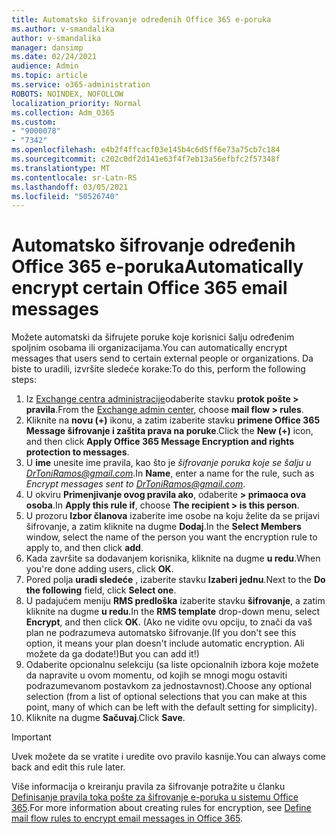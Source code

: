 ```yaml
---
title: Automatsko šifrovanje određenih Office 365 e-poruka
ms.author: v-smandalika
author: v-smandalika
manager: dansimp
ms.date: 02/24/2021
audience: Admin
ms.topic: article
ms.service: o365-administration
ROBOTS: NOINDEX, NOFOLLOW
localization_priority: Normal
ms.collection: Adm_O365
ms.custom:
- "9000078"
- "7342"
ms.openlocfilehash: e4b2f4ffcacf03e145b4c6d5ff6e73a75cb7c184
ms.sourcegitcommit: c202c0df2d141e63f4f7eb13a56efbfc2f57348f
ms.translationtype: MT
ms.contentlocale: sr-Latn-RS
ms.lasthandoff: 03/05/2021
ms.locfileid: "50526740"
---
```

# <a name="automatically-encrypt-certain-office-365-email-messages"></a><span data-ttu-id="f9e5b-102">Automatsko šifrovanje određenih Office 365 e-poruka</span><span class="sxs-lookup"><span data-stu-id="f9e5b-102">Automatically encrypt certain Office 365 email messages</span></span>

<span data-ttu-id="f9e5b-103">Možete automatski da šifrujete poruke koje korisnici šalju određenim spoljnim osobama ili organizacijama.</span><span class="sxs-lookup"><span data-stu-id="f9e5b-103">You can automatically encrypt messages that users send to certain external people or organizations.</span></span> <span data-ttu-id="f9e5b-104">Da biste to uradili, izvršite sledeće korake:</span><span class="sxs-lookup"><span data-stu-id="f9e5b-104">To do this, perform the following steps:</span></span>

1. <span data-ttu-id="f9e5b-105">Iz [Exchange centra administracije](https://outlook.office365.com/ecp/)odaberite stavku **protok pošte > pravila**.</span><span class="sxs-lookup"><span data-stu-id="f9e5b-105">From the [Exchange admin center](https://outlook.office365.com/ecp/), choose **mail flow > rules**.</span></span> 
2. <span data-ttu-id="f9e5b-106">Kliknite na **novu (+)** ikonu, a zatim izaberite stavku **primene Office 365 Message šifrovanje i zaštita prava na poruke**.</span><span class="sxs-lookup"><span data-stu-id="f9e5b-106">Click the **New (+)** icon, and then click **Apply Office 365 Message Encryption and rights protection to messages**.</span></span>
3. <span data-ttu-id="f9e5b-107">U **ime** unesite ime pravila, kao što je *šifrovanje poruka koje se šalju u DrToniRamos@gmail.com*.</span><span class="sxs-lookup"><span data-stu-id="f9e5b-107">In **Name**, enter a name for the rule, such as *Encrypt messages sent to DrToniRamos@gmail.com*.</span></span>
4. <span data-ttu-id="f9e5b-108">U okviru **Primenjivanje ovog pravila ako**, odaberite **> primaoca ova osoba**.</span><span class="sxs-lookup"><span data-stu-id="f9e5b-108">In **Apply this rule if**, choose **The recipient > is this person**.</span></span> 
5. <span data-ttu-id="f9e5b-109">U prozoru **Izbor članova** izaberite ime osobe na koju želite da se prijavi šifrovanje, a zatim kliknite na dugme **Dodaj**.</span><span class="sxs-lookup"><span data-stu-id="f9e5b-109">In the **Select Members** window, select the name of the person you want the encryption rule to apply to, and then click **add**.</span></span> 
6. <span data-ttu-id="f9e5b-110">Kada završite sa dodavanjem korisnika, kliknite na dugme **u redu**.</span><span class="sxs-lookup"><span data-stu-id="f9e5b-110">When you're done adding users, click **OK**.</span></span>
7. <span data-ttu-id="f9e5b-111">Pored polja **uradi sledeće** , izaberite stavku **Izaberi jednu**.</span><span class="sxs-lookup"><span data-stu-id="f9e5b-111">Next to the **Do the following** field, click **Select one**.</span></span> 
8. <span data-ttu-id="f9e5b-112">U padajućem meniju **RMS predloška** izaberite stavku **šifrovanje**, a zatim kliknite na dugme **u redu**.</span><span class="sxs-lookup"><span data-stu-id="f9e5b-112">In the **RMS template** drop-down menu, select **Encrypt**, and then click **OK**.</span></span> <span data-ttu-id="f9e5b-113">(Ako ne vidite ovu opciju, to znači da vaš plan ne podrazumeva automatsko šifrovanje.</span><span class="sxs-lookup"><span data-stu-id="f9e5b-113">(If you don't see this option, it means your plan doesn't include automatic encryption.</span></span> <span data-ttu-id="f9e5b-114">Ali možete da ga dodate!)</span><span class="sxs-lookup"><span data-stu-id="f9e5b-114">But you can add it!)</span></span>
9. <span data-ttu-id="f9e5b-115">Odaberite opcionalnu selekciju (sa liste opcionalnih izbora koje možete da napravite u ovom momentu, od kojih se mnogi mogu ostaviti podrazumevanom postavkom za jednostavnost).</span><span class="sxs-lookup"><span data-stu-id="f9e5b-115">Choose any optional selection (from a list of optional selections that you can make at this point, many of which can be left with the default setting for simplicity).</span></span>
10. <span data-ttu-id="f9e5b-116">Kliknite na dugme **Sačuvaj**.</span><span class="sxs-lookup"><span data-stu-id="f9e5b-116">Click **Save**.</span></span>

> [!IMPORTANT]
> <span data-ttu-id="f9e5b-117">Uvek možete da se vratite i uredite ovo pravilo kasnije.</span><span class="sxs-lookup"><span data-stu-id="f9e5b-117">You can always come back and edit this rule later.</span></span>

<span data-ttu-id="f9e5b-118">Više informacija o kreiranju pravila za šifrovanje potražite u članku [Definisanje pravila toka pošte za šifrovanje e-poruka u sistemu Office 365](https://docs.microsoft.com/microsoft-365/compliance/define-mail-flow-rules-to-encrypt-email).</span><span class="sxs-lookup"><span data-stu-id="f9e5b-118">For more information about creating rules for encryption, see [Define mail flow rules to encrypt email messages in Office 365](https://docs.microsoft.com/microsoft-365/compliance/define-mail-flow-rules-to-encrypt-email).</span></span>

